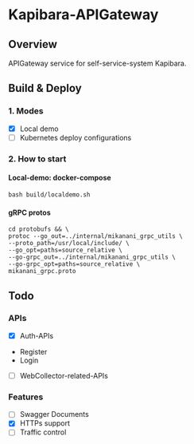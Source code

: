 # Kapibara-APIGateway

## Overview
APIGateway service for self-service-system Kapibara.

## Build & Deploy
### 1. Modes
- [x] Local demo
- [ ] Kubernetes deploy configurations
### 2. How to start
#### Local-demo: docker-compose
```shell
bash build/localdemo.sh
```
#### gRPC protos
```shell
cd protobufs && \
protoc --go_out=../internal/mikanani_grpc_utils \
--proto_path=/usr/local/include/ \
--go_opt=paths=source_relative \
--go-grpc_out=../internal/mikanani_grpc_utils \
--go-grpc_opt=paths=source_relative \
mikanani_grpc.proto
```

## Todo
### APIs
- [x] Auth-APIs
- Register
- Login
- [ ] WebCollector-related-APIs
### Features
- [ ] Swagger Documents
- [x] HTTPs support
- [ ] Traffic control